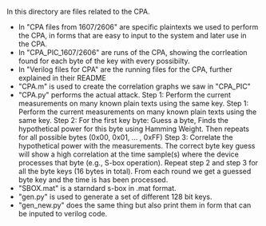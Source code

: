 In this directory are files related to the CPA.
- In "CPA files from 1607/2606" are specific plaintexts we used to perform the CPA, in forms that are easy to input to the system and later use in the CPA.
- In "CPA_PIC_1607/2606" are runs of the CPA, showing the corrleation found for each byte of the key with every possibilty.
- In "Verilog files for CPA" are the running files for the CPA, further explained in their README
- "CPA.m" is used to create the correlation graphs we saw in "CPA_PIC"
- "CPA.py" performs the actual attack. Step 1: Perform the current measurements on many known plain texts using the same key.
 Step 1: Perform the current measurements on many known plain texts using the same key.
 Step 2: For the first key byte:
 Guess a byte, Finds the hypothetical power for this byte using Hamming Weight. Then repeats for all possible bytes (0x00, 0x01, ... , 0xFF)
 Step 3: Correlate the hypothetical power with the measurements. The correct byte key guess will show a
high correlation at the time sample(s) where the device processes that byte (e.g., S-box operation).
Repeat step 2 and step 3 for all the byte keys (16 bytes in total).
From each round we get a guessed byte key and the time is has been processed.
- "SBOX.mat" is a starndard s-box in .mat format.
- "gen.py" is used to generate a set of different 128 bit keys.
- "gen_new.py" does the same thing but also print them in form that can be inputed to verilog code. 

